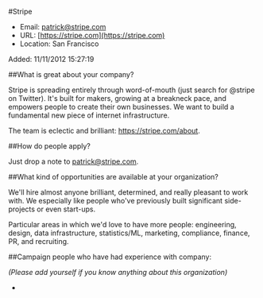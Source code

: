 
#Stripe

* Email: [patrick@stripe.com](mailto:patrick@stripe.com)
* URL: [https://stripe.com](https://stripe.com)
* Location: San Francisco

Added: 11/11/2012 15:27:19

##What is great about your company?

Stripe is spreading entirely through word-of-mouth (just search for @stripe on Twitter). It's built for makers, growing at a breakneck pace, and empowers people to create their own businesses. We want to build a fundamental new piece of internet infrastructure.



The team is eclectic and brilliant: https://stripe.com/about.

##How do people apply?

Just drop a note to patrick@stripe.com.

##What kind of opportunities are available at your organization?

We'll hire almost anyone brilliant, determined, and really pleasant to work with. We especially like people who've previously built significant side-projects or even start-ups.



Particular areas in which we'd love to have more people: engineering, design, data infrastructure, statistics/ML, marketing, compliance, finance, PR, and recruiting.

##Campaign people who have had experience with company:

*(Please add yourself if you know anything about this organization)*

* 


    